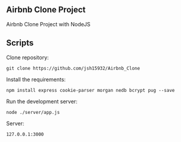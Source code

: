 ## Airbnb Clone Project

Airbnb Clone Project with NodeJS

## Scripts

Clone repository:
```
git clone https://github.com/jsh15932/Airbnb_Clone
```

Install the requirements:
```
npm install express cookie-parser morgan nedb bcrypt pug --save
```

Run the development server:
```
node ./server/app.js
```

Server:
```
127.0.0.1:3000
```
